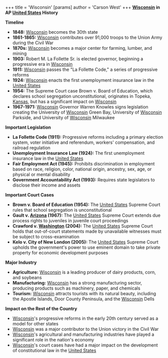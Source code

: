 +++
 title = 'Wisconsin'
[params]
	author = 'Carson West'
+++
**[Wisconsin](./../wisconsin/) in AP [United States](./../united-states/) History**

**Timeline**

* **1848:** [Wisconsin](./../wisconsin/) becomes the 30th state
* **1861-1865:** [Wisconsin](./../wisconsin/) contributes over 91,000 troops to the Union Army during the Civil War
* **1870s:** [Wisconsin](./../wisconsin/) becomes a major center for farming, lumber, and mining
* **1903:** Robert M. La Follette Sr. is elected governor, beginning a progressive era in [Wisconsin](./../wisconsin/)
* **1911:** [Wisconsin](./../wisconsin/) passes the "La Follette Code," a series of progressive reforms
* **1924:** [Wisconsin](./../wisconsin/) enacts the first unemployment insurance law in the [United States](./../united-states/)
* **1954:** The Supreme Court case Brown v. Board of Education, which declares school segregation unconstitutional, originates in Topeka, [Kansas](./../kansas/), but has a significant impact on [Wisconsin](./../wisconsin/)
* **1967-1971:** [Wisconsin](./../wisconsin/) Governor Warren Knowles signs legislation creating the University of [Wisconsin](./../wisconsin/) Green Bay, University of [Wisconsin](./../wisconsin/) Parkside, and University of [Wisconsin](./../wisconsin/) Milwaukee

**Important Legislation**

* **La Follette Code (1911):** Progressive reforms including a primary election system, voter initiative and referendum, workers' compensation, and railroad regulation
* **Unemployment Insurance Law (1924):** The first unemployment insurance law in the [United States](./../united-states/)
* **Fair Employment Act (1945):** Prohibits discrimination in employment based on race, religion, color, national origin, ancestry, sex, age, or physical or mental disability
* **Government Accountability Act (1993):** Requires state legislators to disclose their income and assets

**Important Court Cases**

* **Brown v. Board of Education (1954):** The [United States](./../united-states/) Supreme Court rules that school segregation is unconstitutional
* **Gault v. [Arizona](./../arizona/) (1967):** The [United States](./../united-states/) Supreme Court extends due process rights to juveniles in juvenile court proceedings
* **Crawford v. [Washington](./../washington/) (2004):** The [United States](./../united-states/) Supreme Court holds that out-of-court statements made by unavailable witnesses must be subject to cross-examination
* **Kelo v. City of New London (2005):** The [United States](./../united-states/) Supreme Court upholds the government's power to use eminent domain to take private property for economic development purposes

**Major Industry**

* **Agriculture:** [Wisconsin](./../wisconsin/) is a leading producer of dairy products, corn, and soybeans
* **Manufacturing:** [Wisconsin](./../wisconsin/) has a strong manufacturing sector, producing products such as machinery, paper, and chemicals
* **Tourism:** [Wisconsin](./../wisconsin/) attracts tourists with its natural beauty, including the Apostle Islands, Door County Peninsula, and the [Wisconsin](./../wisconsin/) Dells

**Impact on the Rest of the Country**

* [Wisconsin](./../wisconsin/)'s progressive reforms in the early 20th century served as a model for other states
* [Wisconsin](./../wisconsin/) was a major contributor to the Union victory in the Civil War
* [Wisconsin](./../wisconsin/)'s agricultural and manufacturing industries have played a significant role in the nation's economy
* [Wisconsin](./../wisconsin/)'s court cases have had a major impact on the development of constitutional law in the [United States](./../united-states/)